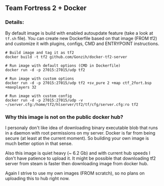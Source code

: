 ## Team Fortress 2 + Docker

### Details:
By default image is build with enabled autoupdate feature (take a look at `tf.sh` file).
You can create new Dockerfile based on that image (FROM tf2) and customize it with plugins, configs, CMD and ENTRYPOINT instructions.

```shell
# Build image and tag it as tf2
docker build -t tf2 github.com/Gonzih/docker-tf2-server

# Run image with default options (CMD in Dockerfile)
docker run -d -p 27015:27015/udp tf2

# Run image with custom options
docker run -d -p 27015:27015/udp tf2 +sv_pure 2 +map ctf_2fort.bsp +maxplayers 32

# Run image with custom config
docker run -d -p 27015:27015/udp -v ~/server.cfg:/home/tf2/hlserver/tf2/tf/cfg/server.cfg:ro tf2
```

### Why this image is not on the public docker hub?
I personaly don't like idea of downloading binary executable blob that runs in a daemon with root permissions on my server.
Docker is far from being secure (at least at the current moment).
So building your own image is much better option in that sense.

Also this image is quiet heavy (~ 6.2 Gb) and with current hub speeds I don't have patience to upload it.
It might be possible that downloading tf2 server from steam is faster then downloading image from docker hub.

Again I strive to use my own images (FROM scratch), so no plans on uploading this to hub right now.
